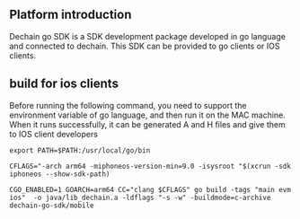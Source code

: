 ## Platform introduction

Dechain go SDK is a SDK development package developed in go language and connected to dechain. This SDK can be provided to go clients or IOS clients.

## build for ios clients
Before running the following command, you need to support the environment variable of go language, and then run it on the MAC machine. When it runs successfully, it can be generated A and H files and give them to IOS client developers

`export PATH=$PATH:/usr/local/go/bin`  

`CFLAGS="-arch arm64 -miphoneos-version-min=9.0 -isysroot "$(xcrun -sdk iphoneos --show-sdk-path)`

`CGO_ENABLED=1 GOARCH=arm64 CC="clang $CFLAGS" go build -tags "main evm ios"  -o java/lib_dechain.a -ldflags "-s -w" -buildmode=c-archive dechain-go-sdk/mobile`